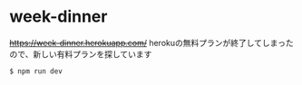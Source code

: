 # week-dinner
~~https://week-dinner.herokuapp.com/~~
herokuの無料プランが終了してしまったので、新しい有料プランを探しています

```
$ npm run dev
```
